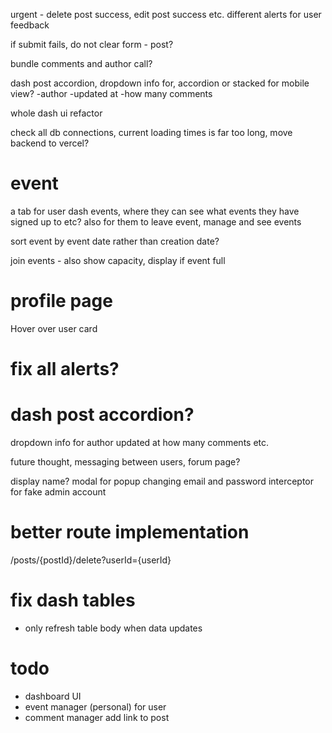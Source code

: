 urgent - delete post success, edit post success etc. different alerts for user feedback

if submit fails, do not clear form - post?

bundle comments and author call?

dash post accordion, dropdown info for, accordion or stacked for mobile view?
-author
-updated at
-how many comments

whole dash ui refactor

check all db connections, current loading times is far too long, move backend to vercel?

# event

a tab for user dash events, where they can see what events they have signed up to etc? also for them to leave event, manage and see events

sort event by event date rather than creation date?

join events - also show capacity, display if event full

# profile page

Hover over user card

# fix all alerts?

# dash post accordion?

dropdown info for author updated at
how many comments etc.

future thought, messaging between users, forum page?

display name?
modal for popup changing email and password
interceptor for fake admin account

# better route implementation

/posts/{postId}/delete?userId={userId}

# fix dash tables

- only refresh table body when data updates

# todo

- dashboard UI
- event manager (personal) for user
- comment manager add link to post
